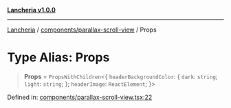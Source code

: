 [**Lancheria v1.0.0**](../../../README.md)

***

[Lancheria](../../../README.md) / [components/parallax-scroll-view](../README.md) / Props

# Type Alias: Props

> **Props** = `PropsWithChildren`\<\{ `headerBackgroundColor`: \{ `dark`: `string`; `light`: `string`; \}; `headerImage`: `ReactElement`; \}\>

Defined in: [components/parallax-scroll-view.tsx:22](https://github.com/eudavidreis-odev/lancheria/blob/documentacao_inicial/components/parallax-scroll-view.tsx#L22)

